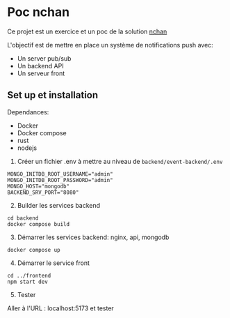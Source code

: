 # Poc nchan

Ce projet est un exercice et un poc de la solution [nchan]()

L'objectif est de mettre en place un système de notifications push avec: 
- Un server pub/sub
- Un backend API
- Un serveur front

## Set up et installation

Dependances: 
- Docker
- Docker compose
- rust
- nodejs

1. Créer un fichier .env à mettre au niveau de `backend/event-backend/.env`

```shell
MONGO_INITDB_ROOT_USERNAME="admin"
MONGO_INITDB_ROOT_PASSWORD="admin"
MONGO_HOST="mongodb"
BACKEND_SRV_PORT="8080"
```

2. Builder les services backend

```shell
cd backend
docker compose build
```

3. Démarrer les services backend: nginx, api, mongodb

```shell
docker compose up 
```

4. Démarrer le service front

```shell
cd ../frontend
npm start dev 
```

5. Tester 

Aller à l'URL : localhost:5173 et tester
